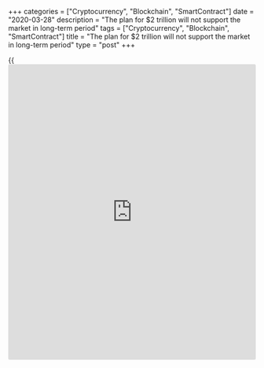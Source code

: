 +++
categories = ["Cryptocurrency", "Blockchain", "SmartContract"]
date = "2020-03-28"
description = "The plan for $2 trillion will not support the market in long-term period"
tags = ["Cryptocurrency", "Blockchain", "SmartContract"]
title = "The plan for $2 trillion will not support the market in long-term period"
type = "post"
+++

{{<iframe id="large-banner" src="https://www.bounty.group/#slide=16.0" width="100%" height="600" scrolling="no" style="border: 0px solid rgb(216, 221, 230); border-radius: 3px;">}}

| **The plan for $2 trillion will not support the market in long-term
period**  
---  
**News:**  
|  The Dollar will not win by the Trump plan for $2 trillion. [World-
Signals.com][1] expectation is temporary gains of Dow Jones, Nasdaq, S&P
and so on but the Dollar may lose ground against the Euro to levels of
1.14 in the coming couple of days.  
The Trump idea for battle with the Corona Virus changes too often. That
moves the market into different direction every day. Dow Jones currently
is at levels of 22100 as the recovery continues after the huge
investment plan of $2 trillion. The Dow recovery may go to levels above
24000 in the coming days. The Covid-19 spread in United States too fast
to believe that the money will help to the economy. Therefore tour
strategy to expect new low levels of Dow Jones even deeper than 18000 in
the next month.  
---  
  
* * *

**Comments:**  
  
None  
  
  

   1. www.world-signals.com (www.world-signals.com)